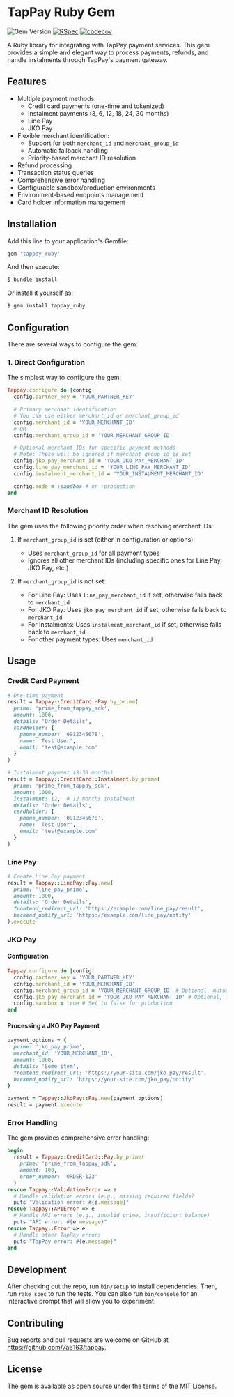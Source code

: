 # TapPay Ruby Gem

![Gem Version](https://img.shields.io/gem/v/tappay_ruby)
[![RSpec](https://github.com/7a6163/tappay/actions/workflows/rspec.yml/badge.svg)](https://github.com/7a6163/tappay/actions/workflows/rspec.yml)
[![codecov](https://codecov.io/gh/7a6163/tappay/branch/main/graph/badge.svg)](https://codecov.io/gh/7a6163/tappay)

A Ruby library for integrating with TapPay payment services. This gem provides a simple and elegant way to process payments, refunds, and handle instalments through TapPay's payment gateway.

## Features

- Multiple payment methods:
  - Credit card payments (one-time and tokenized)
  - Instalment payments (3, 6, 12, 18, 24, 30 months)
  - Line Pay
  - JKO Pay
- Flexible merchant identification:
  - Support for both `merchant_id` and `merchant_group_id`
  - Automatic fallback handling
  - Priority-based merchant ID resolution
- Refund processing
- Transaction status queries
- Comprehensive error handling
- Configurable sandbox/production environments
- Environment-based endpoints management
- Card holder information management

## Installation

Add this line to your application's Gemfile:

```ruby
gem 'tappay_ruby'
```

And then execute:

```bash
$ bundle install
```

Or install it yourself as:

```bash
$ gem install tappay_ruby
```

## Configuration

There are several ways to configure the gem:

### 1. Direct Configuration

The simplest way to configure the gem:

```ruby
Tappay.configure do |config|
  config.partner_key = 'YOUR_PARTNER_KEY'

  # Primary merchant identification
  # You can use either merchant_id or merchant_group_id
  config.merchant_id = 'YOUR_MERCHANT_ID'
  # OR
  config.merchant_group_id = 'YOUR_MERCHANT_GROUP_ID'

  # Optional merchant IDs for specific payment methods
  # Note: These will be ignored if merchant_group_id is set
  config.jko_pay_merchant_id = 'YOUR_JKO_PAY_MERCHANT_ID'
  config.line_pay_merchant_id = 'YOUR_LINE_PAY_MERCHANT_ID'
  config.instalment_merchant_id = 'YOUR_INSTALMENT_MERCHANT_ID'

  config.mode = :sandbox # or :production
end
```

### Merchant ID Resolution

The gem uses the following priority order when resolving merchant IDs:

1. If `merchant_group_id` is set (either in configuration or options):
   - Uses `merchant_group_id` for all payment types
   - Ignores all other merchant IDs (including specific ones for Line Pay, JKO Pay, etc.)

2. If `merchant_group_id` is not set:
   - For Line Pay: Uses `line_pay_merchant_id` if set, otherwise falls back to `merchant_id`
   - For JKO Pay: Uses `jko_pay_merchant_id` if set, otherwise falls back to `merchant_id`
   - For Instalments: Uses `instalment_merchant_id` if set, otherwise falls back to `merchant_id`
   - For other payment types: Uses `merchant_id`

## Usage

### Credit Card Payment

```ruby
# One-time payment
result = Tappay::CreditCard::Pay.by_prime(
  prime: 'prime_from_tappay_sdk',
  amount: 1000,
  details: 'Order Details',
  cardholder: {
    phone_number: '0912345678',
    name: 'Test User',
    email: 'test@example.com'
  }
)

# Instalment payment (3-30 months)
result = Tappay::CreditCard::Instalment.by_prime(
  prime: 'prime_from_tappay_sdk',
  amount: 1000,
  instalment: 12,  # 12 months instalment
  details: 'Order Details',
  cardholder: {
    phone_number: '0912345678',
    name: 'Test User',
    email: 'test@example.com'
  }
)
```

### Line Pay

```ruby
# Create Line Pay payment
result = Tappay::LinePay::Pay.new(
  prime: 'line_pay_prime',
  amount: 1000,
  details: 'Order Details',
  frontend_redirect_url: 'https://example.com/line_pay/result',
  backend_notify_url: 'https://example.com/line_pay/notify'
).execute
```

### JKO Pay

#### Configuration

```ruby
Tappay.configure do |config|
  config.partner_key = 'YOUR_PARTNER_KEY'
  config.merchant_id = 'YOUR_MERCHANT_ID'
  config.merchant_group_id = 'YOUR_MERCHANT_GROUP_ID' # Optional, mutually exclusive with merchant_id
  config.jko_pay_merchant_id = 'YOUR_JKO_PAY_MERCHANT_ID' # Optional, falls back to merchant_id if not set
  config.sandbox = true # Set to false for production
end
```

#### Processing a JKO Pay Payment

```ruby
payment_options = {
  prime: 'jko_pay_prime',
  merchant_id: 'YOUR_MERCHANT_ID',
  amount: 1000,
  details: 'Some item',
  frontend_redirect_url: 'https://your-site.com/jko_pay/result',
  backend_notify_url: 'https://your-site.com/jko_pay/notify'
}

payment = Tappay::JkoPay::Pay.new(payment_options)
result = payment.execute
```

### Error Handling

The gem provides comprehensive error handling:

```ruby
begin
  result = Tappay::CreditCard::Pay.by_prime(
    prime: 'prime_from_tappay_sdk',
    amount: 100,
    order_number: 'ORDER-123'
  )
rescue Tappay::ValidationError => e
  # Handle validation errors (e.g., missing required fields)
  puts "Validation error: #{e.message}"
rescue Tappay::APIError => e
  # Handle API errors (e.g., invalid prime, insufficient balance)
  puts "API error: #{e.message}"
rescue Tappay::Error => e
  # Handle other TapPay errors
  puts "TapPay error: #{e.message}"
end
```

## Development

After checking out the repo, run `bin/setup` to install dependencies. Then, run `rake spec` to run the tests. You can also run `bin/console` for an interactive prompt that will allow you to experiment.

## Contributing

Bug reports and pull requests are welcome on GitHub at https://github.com/7a6163/tappay.

## License

The gem is available as open source under the terms of the [MIT License](https://opensource.org/licenses/MIT).
